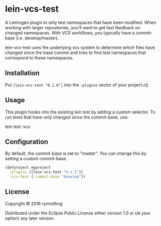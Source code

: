 # lein-vcs-test

A Leiningen plugin to only test namespaces that have been modified. When working
with larger repositories, you'll want to get fast feedback on changed
namespaces. With VCS workflows, you typically have a commit-base (i.e. develop/master).

lein-vcs-test uses the underlying vcs system to determine which files have
changed since the base commit and tries to find test namespaces that correspond
to these namespaces.

## Installation

Put `[lein-vcs-test "0.1.0"]` into the `:plugins` vector of your project.clj.

## Usage

This plugin hooks into the existing lein test by adding a custom selector. To
run tests that have only changed since the commit-base, use:

lein test :vcs

## Configuration

By default, the commit-base is set to "master". You can change this by setting a custom commit-base.

``` clojure
(defproject myproject
  :plugins [[lein-vcs-test "0.1.2"]]
  :vcs-test {:commit-base "develop"})
```

## License

Copyright © 2016 rymndhng

Distributed under the Eclipse Public License either version 1.0 or (at
your option) any later version.
